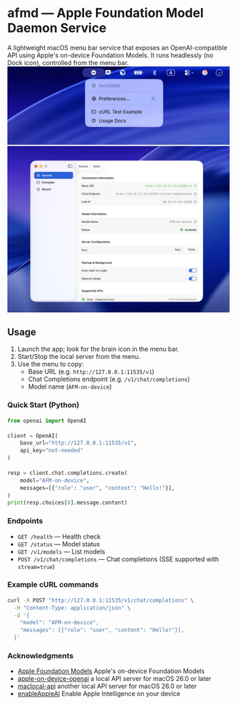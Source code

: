 # afmd — Apple Foundation Model Daemon Service

A lightweight macOS menu bar service that exposes an OpenAI-compatible API using Apple's on-device Foundation Models. It runs headlessly (no Dock icon), controlled from the menu bar.
![menu bar icon](assets/Screenshot_menubar.jpg)
![preferences view](assets/Screenshot_perferences_view.jpg)
## Usage

1. Launch the app; look for the brain icon in the menu bar.
2. Start/Stop the local server from the menu.
3. Use the menu to copy:
   - Base URL (e.g. `http://127.0.0.1:11535/v1`)
   - Chat Completions endpoint (e.g. `/v1/chat/completions`)
   - Model name (`AFM-on-device`)

### Quick Start (Python)

```python
from openai import OpenAI

client = OpenAI(
    base_url="http://127.0.0.1:11535/v1",
    api_key="not-needed"
)

resp = client.chat.completions.create(
    model="AFM-on-device",
    messages=[{"role": "user", "content": "Hello!"}],
)
print(resp.choices[0].message.content)
```

### Endpoints

- `GET /health` — Health check
- `GET /status` — Model status
- `GET /v1/models` — List models
- `POST /v1/chat/completions` — Chat completions (SSE supported with `stream=true`)

### Example cURL commands

```bash
curl -X POST "http://127.0.0.1:11535/v1/chat/completions" \
  -H "Content-Type: application/json" \
  -d '{
    "model": "AFM-on-device",
    "messages": [{"role": "user", "content": "Hello!"}],
  }'
```

### Acknowledgments

- [Apple Foundation Models](https://developer.apple.com/documentation/foundationmodels) Apple's on-device Foundation Models 
- [apple-on-device-openai](https://github.com/gety-ai/apple-on-device-openai) a local API server for macOS 26.0 or later 
- [maclocal-api](https://github.com/scouzi1966/maclocal-api) another local API server for macOS 26.0 or later 
- [enableAppleAI](https://github.com/kanshurichard/enableAppleAI) Enable Apple Intelligence on your device 